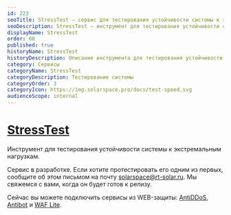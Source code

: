 ```yaml
---
id: 223
seoTitle: StressTest — сервис для тестирования устойчивости системы к экстремальным нагрузкам
seoDescription: StressTest — инструмент для тестирования устойчивости системы к экстремальным нагрузкам
displayName: StressTest
order: 60
published: true
historyName: StressTest
historyDescription: Описание инструмента для тестирования устойчивости системы к экстремальным нагрузкам
category: Сервисы
categoryName: StressTest
categoryDescription: Тестирование системы
categoryOrder: 3
categoryIcon: https://img.solarspace.pro/docs/test-speed.svg
audienceScope: internal
---
```


# [StressTest](stress-test)

Инструмент для тестирования устойчивости системы к экстремальным нагрузкам.

Сервис в разработке. Если хотите протестировать его одним из первых, сообщите об этом письмом на почту solarspace@rt-solar.ru. Мы свяжемся с вами, когда он будет готов к релизу.  

Сейчас вы можете подключить сервисы из WEB-защиты: [AntiDDoS]([217]), [Antibot]([216]) и [WAF Lite]([234]).

